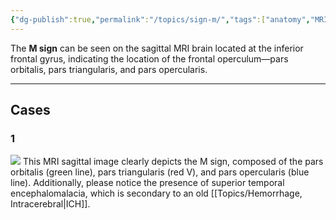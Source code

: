 ```yaml
---
{"dg-publish":true,"permalink":"/topics/sign-m/","tags":["anatomy","MRI","brain"],"created":"2023-12-04T21:12:44.000-08:00","updated":"2024-02-24T11:39:03.938-08:00"}
---
```



The **M sign** can be seen on the sagittal MRI brain located at the inferior frontal gyrus, indicating the location of the frontal operculum—pars orbitalis, pars triangularis, and pars opercularis.

---

## Cases

### 1

![](https://i.imgur.com/FB3BD11.jpg)
This MRI sagittal image clearly depicts the M sign, composed of the pars orbitalis (green line), pars triangularis (red V), and pars opercularis (blue line). Additionally, please notice the presence of superior temporal encephalomalacia, which is secondary to an old [[Topics/Hemorrhage, Intracerebral\|ICH]].